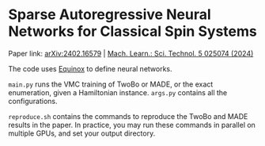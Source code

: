 # Sparse Autoregressive Neural Networks for Classical Spin Systems

Paper link: [arXiv:2402.16579](https://arxiv.org/abs/2402.16579) | [Mach. Learn.: Sci. Technol. 5 025074 (2024)](https://iopscience.iop.org/article/10.1088/2632-2153/ad5783)

The code uses [Equinox](https://github.com/patrick-kidger/equinox) to define neural networks.

`main.py` runs the VMC training of TwoBo or MADE, or the exact enumeration, given a Hamiltonian instance. `args.py` contains all the configurations.

`reproduce.sh` contains the commands to reproduce the TwoBo and MADE results in the paper. In practice, you may run these commands in parallel on multiple GPUs, and set your output directory.
